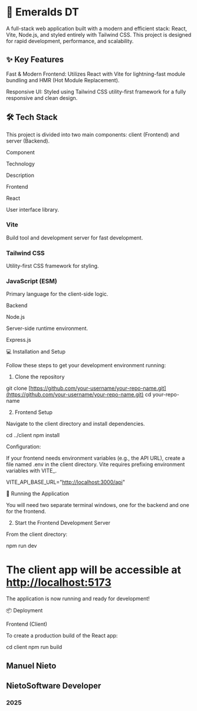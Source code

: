 # 🚀 Emeralds DT

A full-stack web application built with a modern and efficient stack: React, Vite, Node.js, and styled entirely with Tailwind CSS. This project is designed for rapid development, performance, and scalability.

## ✨ Key Features

Fast & Modern Frontend: Utilizes React with Vite for lightning-fast module bundling and HMR (Hot Module Replacement).

Responsive UI: Styled using Tailwind CSS utility-first framework for a fully responsive and clean design.

## 🛠️ Tech Stack

This project is divided into two main components: client (Frontend) and server (Backend).

Component

Technology

Description

Frontend

React

User interface library.

### Vite

Build tool and development server for fast development.

### Tailwind CSS

Utility-first CSS framework for styling.

### JavaScript (ESM)

Primary language for the client-side logic.

Backend

Node.js

Server-side runtime environment.

Express.js

💻 Installation and Setup

Follow these steps to get your development environment running:

1. Clone the repository

git clone [https://github.com/your-username/your-repo-name.git](https://github.com/your-username/your-repo-name.git)
cd your-repo-name

2. Frontend Setup

Navigate to the client directory and install dependencies.

cd ../client
npm install

Configuration:

If your frontend needs environment variables (e.g., the API URL), create a file named .env in the client directory. Vite requires prefixing environment variables with VITE_.

VITE_API_BASE_URL="<http://localhost:3000/api>"

🏃 Running the Application

You will need two separate terminal windows, one for the backend and one for the frontend.

2. Start the Frontend Development Server

From the client directory:

npm run dev

# The client app will be accessible at <http://localhost:5173>

The application is now running and ready for development!

📦 Deployment

Frontend (Client)

To create a production build of the React app:

cd client
npm run build

## Manuel Nieto

## NietoSoftware Developer

### 2025
